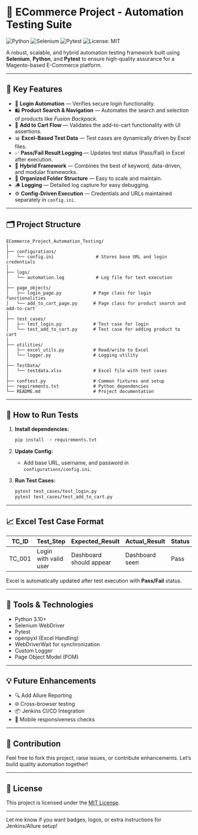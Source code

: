 # 🛒 ECommerce Project - Automation Testing Suite

![Python](https://img.shields.io/badge/Python-3.10-blue.svg)
![Selenium](https://img.shields.io/badge/Selenium-Automation-green)
![Pytest](https://img.shields.io/badge/Pytest-Framework-yellow)
![License: MIT](https://img.shields.io/badge/License-MIT-yellow.svg)

A robust, scalable, and hybrid automation testing framework built using **Selenium**, **Python**, and **Pytest** to ensure high-quality assurance for a Magento-based E-Commerce platform.

---

## 🚀 Key Features

- 🔑 **Login Automation** — Verifies secure login functionality.
- 🛍️ **Product Search & Navigation** — Automates the search and selection of products like *Fusion Backpack*.
- 🛒 **Add to Cart Flow** — Validates the add-to-cart functionality with UI assertions.
- 📊 **Excel-Based Test Data** — Test cases are dynamically driven by Excel files.
- ✅ **Pass/Fail Result Logging** — Updates test status (Pass/Fail) in Excel after execution.
- 🧩 **Hybrid Framework** — Combines the best of keyword, data-driven, and modular frameworks.
- 📁 **Organized Folder Structure** — Easy to scale and maintain.
- 🪵 **Logging** — Detailed log capture for easy debugging.
- ⚙️ **Config-Driven Execution** — Credentials and URLs maintained separately in `config.ini`.

---

## 🗂️ Project Structure

```
ECommerce_Project_Automation_Testing/
│
├── configurations/
│   └── config.ini                # Stores base URL and login credentials
│
├── logs/
│   └── automation.log            # Log file for test execution
│
├── page_objects/
│   ├── login_page.py            # Page class for login functionalities
│   └── add_to_cart_page.py      # Page class for product search and add-to-cart
│
├── test_cases/
│   ├── test_login.py            # Test case for login
│   └── test_add_to_cart.py      # Test case for adding product to cart
│
├── utilities/
│   ├── excel_utils.py           # Read/write to Excel
│   └── logger.py                # Logging utility
│
├── TestData/
│   └── testdata.xlsx            # Excel file with test cases
│
├── conftest.py                  # Common fixtures and setup
├── requirements.txt             # Python dependencies
└── README.md                    # Project documentation
```

---

## 🧪 How to Run Tests

1. **Install dependencies:**
   ```bash
   pip install -r requirements.txt
   ```

2. **Update Config:**
   - Add base URL, username, and password in `configurations/config.ini`.

3. **Run Test Cases:**
   ```bash
   pytest test_cases/test_login.py
   pytest test_cases/test_add_to_cart.py
   ```

---

## 📈 Excel Test Case Format

| TC_ID   | Test_Step              | Expected_Result         | Actual_Result | Status |
|---------|------------------------|--------------------------|----------------|--------|
| TC_001  | Login with valid user  | Dashboard should appear  | Dashboard seen | Pass   |

Excel is automatically updated after test execution with **Pass/Fail** status.

---

## 🔧 Tools & Technologies

- Python 3.10+
- Selenium WebDriver
- Pytest
- openpyxl (Excel Handling)
- WebDriverWait for synchronization
- Custom Logger
- Page Object Model (POM)

---

## 💡 Future Enhancements

- 🔍 Add Allure Reporting
- 🌐 Cross-browser testing
- 📦 Jenkins CI/CD Integration
- 📱 Mobile responsiveness checks

---

## 🤝 Contribution

Feel free to fork this project, raise issues, or contribute enhancements. Let’s build quality automation together!

---

## 📜 License

This project is licensed under the [MIT License](LICENSE).

---

Let me know if you want badges, logos, or extra instructions for Jenkins/Allure setup!
